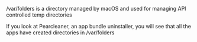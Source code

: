 /var/folders is a directory managed by macOS and used for managing API controlled temp directories

If you look at Pearcleaner, an app bundle uninstaller, you will see that all the apps have created directories in /var/folders